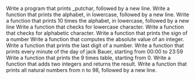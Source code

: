 Write a program that prints _putchar, followed by a new line.
Write a function that prints the alphabet, in lowercase, followed by a new line.
Write a function that prints 10 times the alphabet, in lowercase, followed by a new line
Write a function that checks for lowercase character.
Write a function that checks for alphabetic character.
Write a function that prints the sign of a number
Write a function that computes the absolute value of an integer.
Write a function that prints the last digit of a number.
Write a function that prints every minute of the day of jack Bauer, starting from 00:00 to 23:59
Write a function that prints the 9 times table, starting from 0.
Write a function that adds two integers and returns the result.
Write a function that prints all natural numbers from n to 98, followed by a new line.

